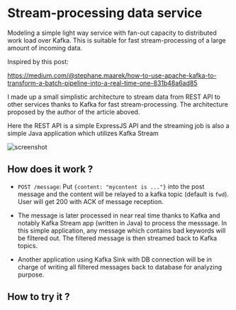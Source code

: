 # Stream-processing data service

Modeling a simple light way service with fan-out capacity to distributed
work load over Kafka. This is suitable for fast stream-processing of a large
amount of incoming data.

Inspired by this post: </br>

  https://medium.com/@stephane.maarek/how-to-use-apache-kafka-to-transform-a-batch-pipeline-into-a-real-time-one-831b48a6ad85

I made up a small simplistic architecture to stream data from REST API to other services thanks to Kafka for
fast stream-processing. The architecture proposed by the author of the article aboved.

Here the REST API is a simple ExpressJS API and the streaming job is also
a simple Java application which utilizes Kafka Stream

![screenshot](https://user-images.githubusercontent.com/6369285/40370279-32d63c88-5de0-11e8-9dc1-a5c64e942361.jpg)

## How does it work ?

* `POST /message`: Put `{content: "mycontent is ..."}` into the post message
and the content will be relayed to a kafka topic (default is `fwd`). User will get 200 with ACK of message reception.

* The message is later processed in near real time
thanks to Kafka and notably Kafka Stream app (written in Java) to process the messsage.
In this simple application, any message which contains bad keywords will be filtered out. The
filtered message is then streamed back to Kafka topics.
* Another application
using Kafka Sink with DB connection will be in charge of writing all filtered messages
back to database for analyzing purpose.

## How to try it ?
